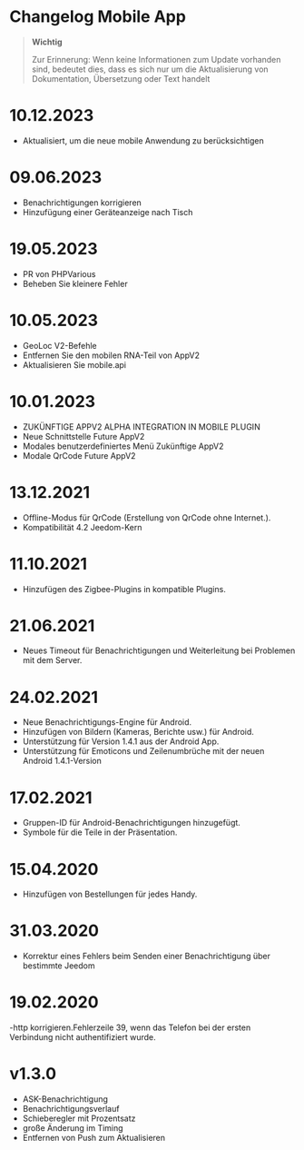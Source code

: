# Changelog Mobile App

>**Wichtig**
>
>Zur Erinnerung: Wenn keine Informationen zum Update vorhanden sind, bedeutet dies, dass es sich nur um die Aktualisierung von Dokumentation, Übersetzung oder Text handelt

# 10.12.2023

- Aktualisiert, um die neue mobile Anwendung zu berücksichtigen


# 09.06.2023

- Benachrichtigungen korrigieren
- Hinzufügung einer Geräteanzeige nach Tisch

# 19.05.2023

- PR von PHPVarious
- Beheben Sie kleinere Fehler


# 10.05.2023

- GeoLoc V2-Befehle
- Entfernen Sie den mobilen RNA-Teil von AppV2
- Aktualisieren Sie mobile.api


# 10.01.2023

- ZUKÜNFTIGE APPV2 ALPHA INTEGRATION IN MOBILE PLUGIN
- Neue Schnittstelle Future AppV2
- Modales benutzerdefiniertes Menü Zukünftige AppV2
- Modale QrCode Future AppV2

# 13.12.2021

- Offline-Modus für QrCode (Erstellung von QrCode ohne Internet.).
- Kompatibilität 4.2 Jeedom-Kern

# 11.10.2021

- Hinzufügen des Zigbee-Plugins in kompatible Plugins.

# 21.06.2021

- Neues Timeout für Benachrichtigungen und Weiterleitung bei Problemen mit dem Server.

# 24.02.2021

- Neue Benachrichtigungs-Engine für Android.
- Hinzufügen von Bildern (Kameras, Berichte usw.) für Android.
- Unterstützung für Version 1.4.1 aus der Android App.
- Unterstützung für Emoticons und Zeilenumbrüche mit der neuen Android 1.4.1-Version

# 17.02.2021

- Gruppen-ID für Android-Benachrichtigungen hinzugefügt.
- Symbole für die Teile in der Präsentation.

# 15.04.2020

- Hinzufügen von Bestellungen für jedes Handy.

# 31.03.2020

- Korrektur eines Fehlers beim Senden einer Benachrichtigung über bestimmte Jeedom

# 19.02.2020

-http korrigieren.Fehlerzeile 39, wenn das Telefon bei der ersten Verbindung nicht authentifiziert wurde.

# v1.3.0

- ASK-Benachrichtigung
- Benachrichtigungsverlauf
- Schieberegler mit Prozentsatz
- große Änderung im Timing
- Entfernen von Push zum Aktualisieren
